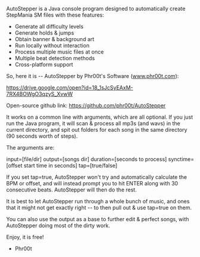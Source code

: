 AutoStepper is a Java console program designed to automatically create StepMania SM files with these features:

* Generate all difficulty levels
* Generate holds & jumps
* Obtain banner & background art
* Run locally without interaction
* Process multiple music files at once
* Multiple beat detection methods
* Cross-platform support

So, here it is -- AutoStepper by Phr00t's Software (www.phr00t.com):

https://drive.google.com/open?id=18_1sJcSyEAxM-7RX4BOWgO3qzyS_XvwW

Open-source github link: https://github.com/phr00t/AutoStepper

It works on a common line with arguments, which are all optional. If you just run the Java program, it will scan & process all mp3s (and wavs) in the current directory, and spit out folders for each song in the same directory (90 seconds worth of steps).

The arguments are:

input=[file/dir] output=[songs dir] duration=[seconds to process] synctime=[offset start time in seconds] tap=[true/false]

If you set tap=true, AutoStepper won't try and automatically calculate the BPM or offset, and will instead prompt you to hit ENTER along with 30 consecutive beats. AutoStepper will then do the rest.

It is best to let AutoStepper run through a whole bunch of music, and ones that it might not get exactly right -- to then pull out & use tap=true on them.

You can also use the output as a base to further edit & perfect songs, with AutoStepper doing most of the dirty work.

Enjoy, it is free!

- Phr00t